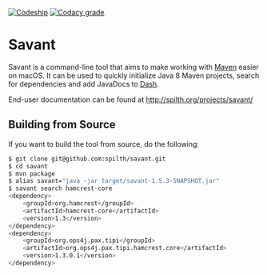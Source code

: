 [![Codeship](https://img.shields.io/codeship/e282dd80-a21a-0134-6f6a-12490b0b4938.svg)](https://app.codeship.com/projects/189924)
[![Codacy grade](https://img.shields.io/codacy/grade/8159dd599fbd49589921d51f96059ef3.svg)](https://www.codacy.com/app/spilth/savant?utm_source=github.com&amp)

# Savant

Savant is a command-line tool that aims to make working with [Maven](http://maven.apache.org) easier on macOS. It can be used to quickly initialize Java 8 Maven projects, search for dependencies and add JavaDocs to [Dash](https://kapeli.com).

End-user documentation can be found at <http://spilth.org/projects/savant/>

## Building from Source

If you want to build the tool from source, do the following:

```bash
$ git clone git@github.com:spilth/savant.git
$ cd savant
$ mvn package
$ alias savant="java -jar target/savant-1.5.3-SNAPSHOT.jar"
$ savant search hamcrest-core
<dependency>
    <groupId>org.hamcrest</groupId>
    <artifactId>hamcrest-core</artifactId>
    <version>1.3</version>
</dependency>
<dependency>
    <groupId>org.ops4j.pax.tipi</groupId>
    <artifactId>org.ops4j.pax.tipi.hamcrest.core</artifactId>
    <version>1.3.0.1</version>
</dependency>
```

